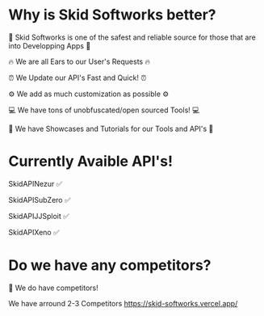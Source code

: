 # Why is Skid Softworks better?

🚀 Skid Softworks is one of the safest and reliable source for those that are into Developping Apps 🚀

🔥 We are all Ears to our User's Requests 🔥

⏰ We Update our API's Fast and Quick! ⏰

⚙ We add as much customization as possible ⚙

💻 We have tons of unobfuscated/open sourced Tools! 💻

🎥 We have Showcases and Tutorials for our Tools and API's 🎥

# Currently Avaible API's!
SkidAPINezur ✅

SkidAPISubZero ✅

SkidAPIJJSploit ✅

SkidAPIXeno ✅

# Do we have any competitors?
🤔 We do have competitors!

We have arround 2-3 Competitors
https://skid-softworks.vercel.app/
